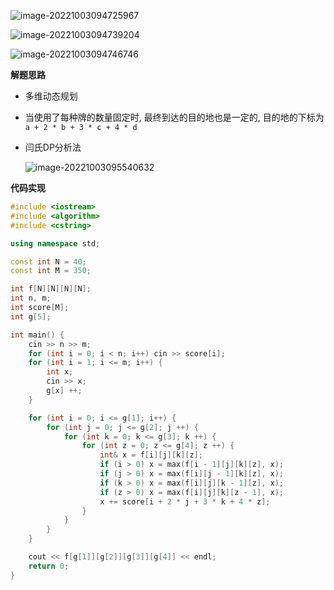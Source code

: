 ![image-20221003094725967](http://www.cdn.liver0377.xyz/typora/202210030947038.png)

![image-20221003094739204](http://www.cdn.liver0377.xyz/typora/202210030947243.png)

![image-20221003094746746](http://www.cdn.liver0377.xyz/typora/202210030947786.png)



**解题思路**

- 多维动态规划

- 当使用了每种牌的数量固定时, 最终到达的目的地也是一定的, 目的地的下标为`a + 2 * b + 3 * c + 4 * d`

- 闫氏DP分析法

  ![image-20221003095540632](http://www.cdn.liver0377.xyz/typora/202210030955681.png)





**代码实现**

```cc
#include <iostream>
#include <algorithm>
#include <cstring>

using namespace std;

const int N = 40;
const int M = 350;

int f[N][N][N][N];
int n, m;
int score[M];
int g[5];

int main() {
    cin >> n >> m;
    for (int i = 0; i < n; i++) cin >> score[i];        
    for (int i = 1; i <= m; i++) {
        int x;
        cin >> x;
        g[x] ++;
    }

    for (int i = 0; i <= g[1]; i++) {
        for (int j = 0; j <= g[2]; j ++) {
            for (int k = 0; k <= g[3]; k ++) {
                for (int z = 0; z <= g[4]; z ++) {
                    int& x = f[i][j][k][z];
                    if (i > 0) x = max(f[i - 1][j][k][z], x);
                    if (j > 0) x = max(f[i][j - 1][k][z], x);
                    if (k > 0) x = max(f[i][j][k - 1][z], x);
                    if (z > 0) x = max(f[i][j][k][z - 1], x);  
                    x += score[i + 2 * j + 3 * k + 4 * z];
                }
            }
        }
    }

    cout << f[g[1]][g[2]][g[3]][g[4]] << endl;
    return 0;
}
```


